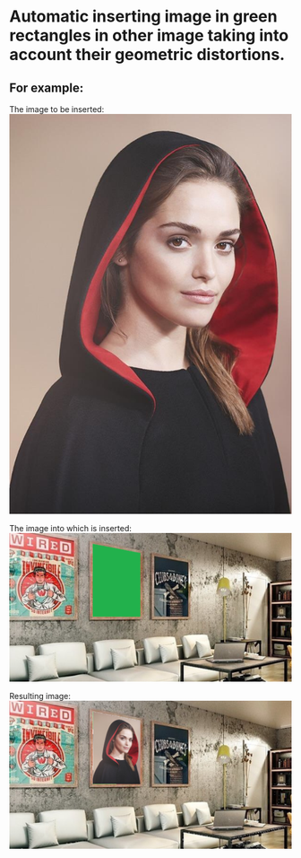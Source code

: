 # Automatic inserting image in green rectangles in other image taking into account their geometric distortions.

## For example:

The image to be inserted:<br>
![insert](image/insert.jpg)

The image into which is inserted:
![input](image/input.png)

Resulting image:
![result](image/result.png)

